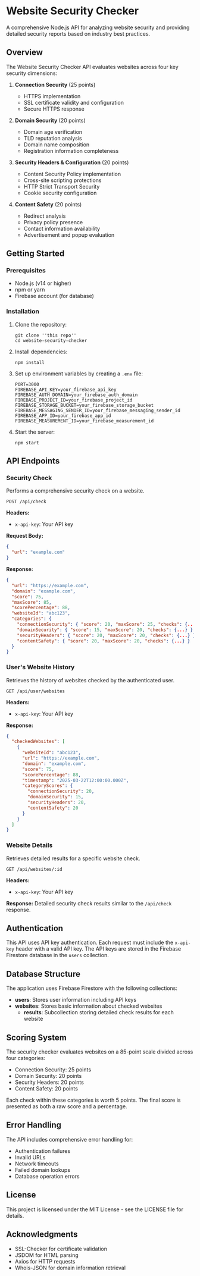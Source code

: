 # Website Security Checker

A comprehensive Node.js API for analyzing website security and providing detailed security reports based on industry best practices.

## Overview

The Website Security Checker API evaluates websites across four key security dimensions:

1. **Connection Security** (25 points)

   - HTTPS implementation
   - SSL certificate validity and configuration
   - Secure HTTPS response

2. **Domain Security** (20 points)

   - Domain age verification
   - TLD reputation analysis
   - Domain name composition
   - Registration information completeness

3. **Security Headers & Configuration** (20 points)

   - Content Security Policy implementation
   - Cross-site scripting protections
   - HTTP Strict Transport Security
   - Cookie security configuration

4. **Content Safety** (20 points)
   - Redirect analysis
   - Privacy policy presence
   - Contact information availability
   - Advertisement and popup evaluation

## Getting Started

### Prerequisites

- Node.js (v14 or higher)
- npm or yarn
- Firebase account (for database)

### Installation

1. Clone the repository:

   ```
   git clone ''this repo''
   cd website-security-checker
   ```

2. Install dependencies:

   ```
   npm install
   ```

3. Set up environment variables by creating a `.env` file:

   ```
   PORT=3000
   FIREBASE_API_KEY=your_firebase_api_key
   FIREBASE_AUTH_DOMAIN=your_firebase_auth_domain
   FIREBASE_PROJECT_ID=your_firebase_project_id
   FIREBASE_STORAGE_BUCKET=your_firebase_storage_bucket
   FIREBASE_MESSAGING_SENDER_ID=your_firebase_messaging_sender_id
   FIREBASE_APP_ID=your_firebase_app_id
   FIREBASE_MEASUREMENT_ID=your_firebase_measurement_id
   ```

4. Start the server:
   ```
   npm start
   ```

## API Endpoints

### Security Check

Performs a comprehensive security check on a website.

```
POST /api/check
```

**Headers:**

- `x-api-key`: Your API key

**Request Body:**

```json
{
  "url": "example.com"
}
```

**Response:**

```json
{
  "url": "https://example.com",
  "domain": "example.com",
  "score": 75,
  "maxScore": 85,
  "scorePercentage": 88,
  "websiteId": "abc123",
  "categories": {
    "connectionSecurity": { "score": 20, "maxScore": 25, "checks": {...} },
    "domainSecurity": { "score": 15, "maxScore": 20, "checks": {...} },
    "securityHeaders": { "score": 20, "maxScore": 20, "checks": {...} },
    "contentSafety": { "score": 20, "maxScore": 20, "checks": {...} }
  }
}
```

### User's Website History

Retrieves the history of websites checked by the authenticated user.

```
GET /api/user/websites
```

**Headers:**

- `x-api-key`: Your API key

**Response:**

```json
{
  "checkedWebsites": [
    {
      "websiteId": "abc123",
      "url": "https://example.com",
      "domain": "example.com",
      "score": 75,
      "scorePercentage": 88,
      "timestamp": "2025-03-22T12:00:00.000Z",
      "categoryScores": {
        "connectionSecurity": 20,
        "domainSecurity": 15,
        "securityHeaders": 20,
        "contentSafety": 20
      }
    }
  ]
}
```

### Website Details

Retrieves detailed results for a specific website check.

```
GET /api/websites/:id
```

**Headers:**

- `x-api-key`: Your API key

**Response:**
Detailed security check results similar to the `/api/check` response.

## Authentication

This API uses API key authentication. Each request must include the `x-api-key` header with a valid API key. The API keys are stored in the Firebase Firestore database in the `users` collection.

## Database Structure

The application uses Firebase Firestore with the following collections:

- **users**: Stores user information including API keys
- **websites**: Stores basic information about checked websites
  - **results**: Subcollection storing detailed check results for each website

## Scoring System

The security checker evaluates websites on a 85-point scale divided across four categories:

- Connection Security: 25 points
- Domain Security: 20 points
- Security Headers: 20 points
- Content Safety: 20 points

Each check within these categories is worth 5 points. The final score is presented as both a raw score and a percentage.

## Error Handling

The API includes comprehensive error handling for:

- Authentication failures
- Invalid URLs
- Network timeouts
- Failed domain lookups
- Database operation errors

## License

This project is licensed under the MIT License - see the LICENSE file for details.

## Acknowledgments

- SSL-Checker for certificate validation
- JSDOM for HTML parsing
- Axios for HTTP requests
- Whois-JSON for domain information retrieval
